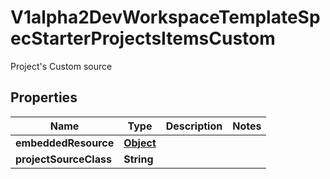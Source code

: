 

# V1alpha2DevWorkspaceTemplateSpecStarterProjectsItemsCustom

Project's Custom source
## Properties

Name | Type | Description | Notes
------------ | ------------- | ------------- | -------------
**embeddedResource** | [**Object**](.md) |  | 
**projectSourceClass** | **String** |  | 



